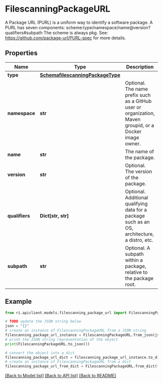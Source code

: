 # FilescanningPackageURL

A Package URL (PURL) is a uniform way to identify a software package. A PURL has seven components: scheme:type/namespace/name@version?qualifiers#subpath The scheme is always pkg. See: https://github.com/package-url/PURL-spec for more details.

## Properties

Name | Type | Description | Notes
------------ | ------------- | ------------- | -------------
**type** | [**SchemafilescanningPackageType**](SchemafilescanningPackageType.md) |  | [optional] 
**namespace** | **str** | Optional. The name prefix such as a GitHub user or organization, Maven groupid, or a Docker image owner. | [optional] 
**name** | **str** | The name of the package. | [optional] 
**version** | **str** | Optional. The version of the package. | [optional] 
**qualifiers** | **Dict[str, str]** | Optional. Additional qualifying data for a package such as an OS, architecture, a distro, etc. | [optional] 
**subpath** | **str** | Optional. A subpath within a package, relative to the package root. | [optional] 

## Example

```python
from ri.apiclient.models.filescanning_package_url import FilescanningPackageURL

# TODO update the JSON string below
json = "{}"
# create an instance of FilescanningPackageURL from a JSON string
filescanning_package_url_instance = FilescanningPackageURL.from_json(json)
# print the JSON string representation of the object
print(FilescanningPackageURL.to_json())

# convert the object into a dict
filescanning_package_url_dict = filescanning_package_url_instance.to_dict()
# create an instance of FilescanningPackageURL from a dict
filescanning_package_url_from_dict = FilescanningPackageURL.from_dict(filescanning_package_url_dict)
```
[[Back to Model list]](../README.md#documentation-for-models) [[Back to API list]](../README.md#documentation-for-api-endpoints) [[Back to README]](../README.md)

